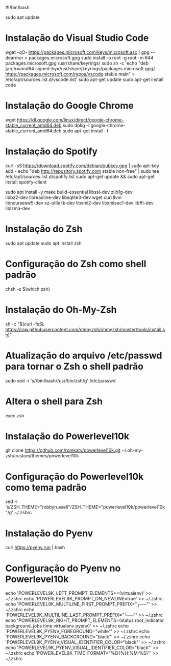 #!/bin/bash

sudo apt update

# Instalação do Visual Studio Code
wget -qO- https://packages.microsoft.com/keys/microsoft.asc | gpg --dearmor > packages.microsoft.gpg
sudo install -o root -g root -m 644 packages.microsoft.gpg /usr/share/keyrings/
sudo sh -c 'echo "deb [arch=amd64 signed-by=/usr/share/keyrings/packages.microsoft.gpg] https://packages.microsoft.com/repos/vscode stable main" > /etc/apt/sources.list.d/vscode.list'
sudo apt-get update
sudo apt-get install code

# Instalação do Google Chrome
wget https://dl.google.com/linux/direct/google-chrome-stable_current_amd64.deb
sudo dpkg -i google-chrome-stable_current_amd64.deb
sudo apt-get install -f

# Instalação do Spotify
curl -sS https://download.spotify.com/debian/pubkey.gpg | sudo apt-key add -
echo "deb http://repository.spotify.com stable non-free" | sudo tee /etc/apt/sources.list.d/spotify.list
sudo apt-get update && sudo apt-get install spotify-client

sudo apt install -y make build-essential libssl-dev zlib1g-dev \
libbz2-dev libreadline-dev libsqlite3-dev wget curl llvm \
libncursesw5-dev xz-utils tk-dev libxml2-dev libxmlsec1-dev libffi-dev liblzma-dev

# Instalação do Zsh
sudo apt update
sudo apt install zsh

# Configuração do Zsh como shell padrão
chsh -s $(which zsh)

# Instalação do Oh-My-Zsh
sh -c "$(curl -fsSL https://raw.githubusercontent.com/ohmyzsh/ohmyzsh/master/tools/install.sh)"

# Atualização do arquivo /etc/passwd para tornar o Zsh o shell padrão
sudo sed -i 's/\/bin\/bash/\/usr\/bin\/zsh/g' /etc/passwd

# Altera o shell para Zsh
exec zsh

# Instalação do Powerlevel10k
git clone https://github.com/romkatv/powerlevel10k.git ~/.oh-my-zsh/custom/themes/powerlevel10k

# Configuração do Powerlevel10k como tema padrão
sed -i 's/ZSH_THEME="robbyrussell"/ZSH_THEME="powerlevel10k\/powerlevel10k"/g' ~/.zshrc

# Instalação do Pyenv
curl https://pyenv.run | bash

# Configuração do Pyenv no Powerlevel10k
echo 'POWERLEVEL9K_LEFT_PROMPT_ELEMENTS+=(virtualenv)' >> ~/.zshrc
echo 'POWERLEVEL9K_PROMPT_ON_NEWLINE=true' >> ~/.zshrc
echo 'POWERLEVEL9K_MULTILINE_FIRST_PROMPT_PREFIX="┌──"' >> ~/.zshrc
echo 'POWERLEVEL9K_MULTILINE_LAST_PROMPT_PREFIX="└──"' >> ~/.zshrc
echo 'POWERLEVEL9K_RIGHT_PROMPT_ELEMENTS=(status root_indicator background_jobs time virtualenv pyenv)' >> ~/.zshrc
echo 'POWERLEVEL9K_PYENV_FOREGROUND="white"' >> ~/.zshrc
echo 'POWERLEVEL9K_PYENV_BACKGROUND="black"' >> ~/.zshrc
echo 'POWERLEVEL9K_PYENV_VISUAL_IDENTIFIER_COLOR="black"' >> ~/.zshrc
echo 'POWERLEVEL9K_PYENV_VISUAL_IDENTIFIER_COLOR="black"' >> ~/.zshrc
echo 'POWERLEVEL9K_TIME_FORMAT="%D{%H:%M:%S}"' >> ~/.zshrc
